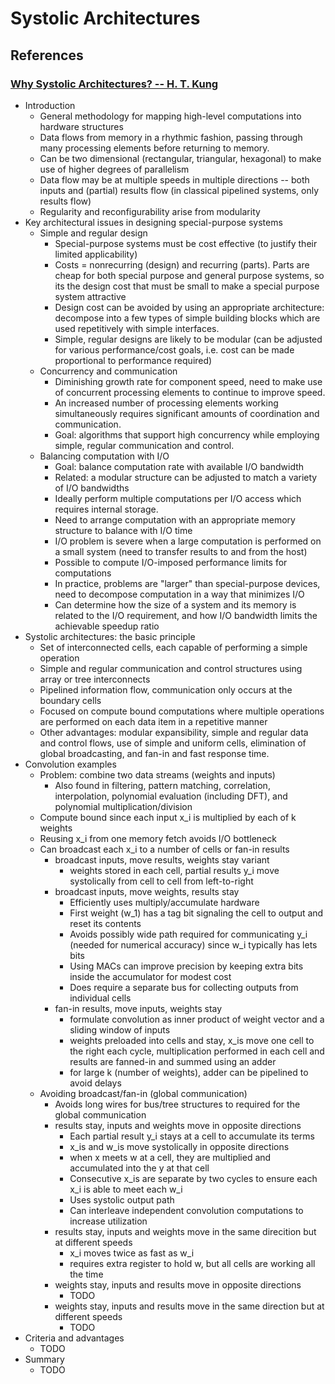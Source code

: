 # Systolic Architectures

## References
### [Why Systolic Architectures? -- H. T. Kung](http://www.eecs.harvard.edu/~htk/publication/1982-kung-why-systolic-architecture.pdf)
- Introduction
  - General methodology for mapping high-level computations into hardware structures
  - Data flows from memory in a rhythmic fashion, passing through many
    processing elements before returning to memory.
  - Can be two dimensional (rectangular, triangular, hexagonal) to make use
    of higher degrees of parallelism
  - Data flow may be at multiple speeds in multiple directions -- both inputs
    and (partial) results flow (in classical pipelined systems, only results
    flow)
  - Regularity and reconfigurability arise from modularity
- Key architectural issues in designing special-purpose systems
  - Simple and regular design
    - Special-purpose systems must be cost effective (to justify their limited
      applicability)
    - Costs = nonrecurring (design) and recurring (parts).  Parts are cheap for
      both special purpose and general purpose systems, so its the design cost
      that must be small to make a special purpose system attractive
    - Design cost can be avoided by using an appropriate architecture:
      decompose into a few types of simple building blocks which are used
      repetitively with simple interfaces. 
    - Simple, regular designs are likely to be modular (can be adjusted for
      various performance/cost goals, i.e. cost can be made proportional to
      performance required)
  - Concurrency and communication
    - Diminishing growth rate for component speed, need to make use of
      concurrent processing elements to continue to improve speed.
    - An increased number of processing elements working simultaneously
      requires significant amounts of coordination and communication.
    - Goal: algorithms that support high concurrency while employing simple,
      regular communication and control.
  - Balancing computation with I/O
    - Goal: balance computation rate with available I/O bandwidth
    - Related: a modular structure can be adjusted to match a
      variety of I/O bandwidths
    - Ideally perform multiple computations per I/O access which requires
      internal storage.
    - Need to arrange computation with an appropriate memory structure to
      balance with I/O time
    - I/O problem is severe when a large computation is performed on a small
      system (need to transfer results to and from the host)
    - Possible to compute I/O-imposed performance limits for computations
    - In practice, problems are "larger" than special-purpose devices, need to
      decompose computation in a way that minimizes I/O
    - Can determine how the size of a system and its memory is related to the
      I/O requirement, and how I/O bandwidth limits the achievable speedup
      ratio
- Systolic architectures: the basic principle
  - Set of interconnected cells, each capable of performing a simple operation
  - Simple and regular communication and control structures using array or
    tree interconnects
  - Pipelined information flow, communication only occurs at the boundary
    cells
  - Focused on compute bound computations where multiple operations are
    performed on each data item in a repetitive manner
  - Other advantages: modular expansibility, simple and regular data and
    control flows, use of simple and uniform cells, elimination of global
    broadcasting, and fan-in and fast response time.
- Convolution examples
  - Problem: combine two data streams (weights and inputs)
    - Also found in filtering, pattern matching, correlation, interpolation,
      polynomial evaluation (including DFT), and polynomial
      multiplication/division
  - Compute bound since each input x_i is multiplied by each of k weights
  - Reusing x_i from one memory fetch avoids I/O bottleneck
  - Can broadcast each x_i to a number of cells or fan-in results
    - broadcast inputs, move results, weights stay variant
      - weights stored in each cell, partial results y_i move systolically
        from cell to cell from left-to-right
    - broadcast inputs, move weights, results stay
      - Efficiently uses multiply/accumulate hardware
      - First weight (w_1) has a tag bit signaling the cell to output and
        reset its contents
      - Avoids possibly wide path required for communicating y_i (needed for
        numerical accuracy) since w_i typically has lets bits
      - Using MACs can improve precision by keeping extra bits inside the
        accumulator for modest cost
      - Does require a separate bus for collecting outputs from individual
        cells
    - fan-in results, move inputs, weights stay
      - formulate convolution as inner product of weight vector and a sliding
        window of inputs
      - weights preloaded into cells and stay, x_is move one cell to the
        right each cycle, multiplication performed in each cell and results
        are fanned-in and summed using an adder
      - for large k (number of weights), adder can be pipelined to avoid
        delays
  - Avoiding broadcast/fan-in (global communication)
    - Avoids long wires for bus/tree structures to required for the global
      communication
    - results stay, inputs and weights move in opposite directions
      - Each partial result y_i stays at a cell to accumulate its terms
      - x_is and w_is move systolically in opposite directions
      - when x meets w at a cell, they are multiplied and accumulated into
        the y at that cell
      - Consecutive x_is are separate by two cycles to ensure each x_i is
        able to meet each w_i
      - Uses systolic output path
      - Can interleave independent convolution computations to increase
        utilization
    - results stay, inputs and weights move in the same direcition but at
      different speeds
      - x_i moves twice as fast as w_i
      - requires extra register to hold w, but all cells are working all the
        time
    - weights stay, inputs and results move in opposite directions
      - TODO
    - weights stay, inputs and results move in the same direction but at
      different speeds
      - TODO
- Criteria and advantages
  - TODO
- Summary
  - TODO

